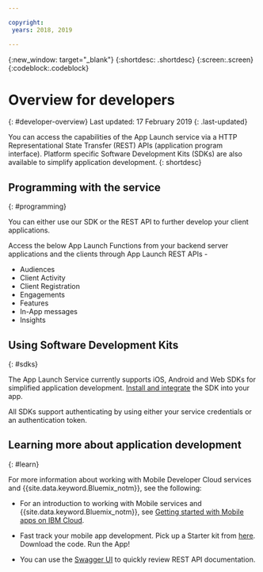 ```yaml
---

copyright:
 years: 2018, 2019

---
```


{:new_window: target="_blank"}
{:shortdesc: .shortdesc}
{:screen:.screen}
{:codeblock:.codeblock}

# Overview for developers
{: #developer-overview}
Last updated: 17 February 2019
{: .last-updated}

You can access the capabilities of the App Launch service via a HTTP Representational State Transfer (REST) APIs (application program interface). Platform specific Software Development Kits (SDKs) are also available to simplify application development.
{: shortdesc}

## Programming with the service
{: #programming}

You can either use our SDK or the REST API to further develop your client applications.

Access the below App Launch Functions from your backend server applications and the clients through App Launch REST APIs -

 - Audiences
 - Client Activity
 - Client Registration
 - Engagements
 - Features
 - In-App messages
 - Insights

## Using Software Development Kits
{: #sdks}

The App Launch Service currently supports iOS, Android and Web SDKs for simplified application development. [Install and integrate](/docs/services/app-launch/install-sdk.html) the SDK into your app. 

All SDKs support authenticating by using either your service credentials or an authentication token.

## Learning more about application development
{: #learn}

For more information about working with Mobile Developer Cloud services and {{site.data.keyword.Bluemix_notm}}, see the following:

-   For an introduction to working with Mobile services and {{site.data.keyword.Bluemix_notm}}, see [Getting started with Mobile apps on IBM Cloud](/docs/services/mobile/index.html).

-   Fast track your mobile app development. Pick up a Starter kit from [here](https://cloud.ibm.com/developer/mobile/dashboard). Download the code. Run the App!

-	You can use the [Swagger UI](https://applaunch.ng.bluemix.net/applaunch/) to quickly review REST API documentation.
